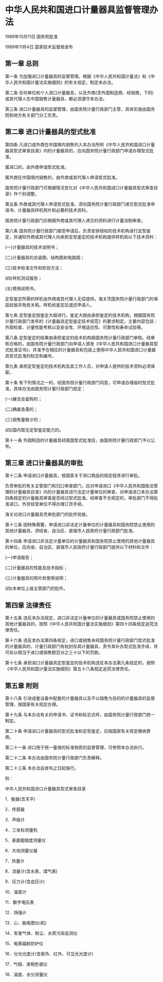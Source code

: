 # 中华人民共和国进口计量器具监督管理办法

1989年10月11日 国务院批准　

1989年11月4日 国家技术监督局发布　

## 第一章 总则

第一条 为加强进口计量器具的监督管理，根据《中华人民共和国计量法》和《中华人民共和国计量法实施细则》的有关规定，制定本办法。

第二条 任何单位和个人进口计量器具，以及外商(含外国制造商、经销商，下同)或其代理人在中国销售计量器具，都必须遵守本办法。

第三条 进口计量器具的监督管理，由国务院计量行政部门主管，具体实施由国务院和地方有关部门分工负责。

## 第二章 进口计量器具的型式批准

第四条 凡进口或外商在中国境内销售列入本办法所附《中华人民共和国进口计量器具型式审查目录》内的计量器具的，应向国务院计量行政部门申请办理型式批准。

属进口的，由外商申请型式批准。

属外商在中国境内销售的，由外商或其代理人申请型式批准。

国务院计量行政部门可根据情况变化对《中华人民共和国进口计量器具型式审查目录》作个别调整。

第五条 外商或其代理人申请型式批准，须向国务院计量行政部门递交型式批准申请书、计量器具样机照片和必要的技术资料。

国务院计量行政部门应根据外商或其代理人递交的资料进行计量法制审查。

第六条 国务院计量行政部门接受申请后，负责安排授权的技术机构进行定型鉴定，并通知外商或其代理人向承担定型鉴定的技术机构提供样机和以下技术资料：

(一)计量器具的技术说明书；

(二)计量器具的总装图、结构图和电路图；

(三)技术标准文件和检验方法；

(四)样机测试报告；

(五)使用说明书。

定型鉴定所需的样机由外商或其代理人无偿提供。海关凭国务院计量行政部门的保函验放并免收关税。样机经鉴定后退还申请人。

第七条 定型鉴定按鉴定大纲进行。鉴定大纲由承担鉴定的技术机构，根据国务院计量行政部门发布的《计量器具定型鉴定技术规范》的要求制定。主要内容包括：外观检查、计量性能考核以及安全性、环境适应性、可靠性和寿命试验等。

第八条 定型鉴定的结果由承担鉴定的技术机构报国务院计量行政部门审核。经审核合格的，由国务院计量行政部门向申请人颁发《中华人民共和国进口计量器具型式批准证书》，并准予在相应的计量器具和包装上使用中华人民共和国进口计量器具型式批准的标志和编号。

第九条 承担定型鉴定的技术机构及其工作人员，对申请人提供的技术资料必须保密。

第十条 有下列情况之一的，经国务院计量行政部门同意，可申请办理临时型式批准，具体办法由国务院计量行政部门规定：

(一)展览会留购的；

(二)确属急需的；

(三)销售量极少的；

(四)国内暂无定型鉴定能力的。

第十一条 外国制造的计量器具经我国型式批准后，由国务院计量行政部门予以公布。

## 第三章 进口计量器具的审批

第十二条 申请进口计量器具，按国家关于进口商品的规定程序进行审批。

负责审批的有关主管部门和归口审查部门，应对申请进口《中华人民共和国依法管理的计量器具目录》内的计量器具进行法定计量单位的审查，对申请进口本办法第四条规定的计量器具审查是否经过型式批准。经审查不合规定的，审批部门不得批准进口，外贸经营单位不得办理订货手续。

海关对进口计量器具凭审批部门的批件验放。

第十三条 因特殊需要，申请进口非法定计量单位的计量器具和国务院禁止使用的其他计量器具，须经省、自治区、直辖市人民政府计量行政部门批准。

第十四条 申请进口非法定计量单位的计量器具和国务院禁止使用的其他计量器具的单位，应向省、自治区、直辖市人民政府计量行政部门提供以下材料和文件：

(一)申请报告；

(二)计量器具的性能及技术指标；

(三)计量器具的照片和使用说明；

(四)本单位上级主管部门的批件。

## 第四章 法律责任

第十五条 违反本办法规定，进口非法定计量单位的计量器具或国务院禁止使用的其他计量器具的，按照《中华人民共和国计量法实施细则》第四十四条规定追究法律责任。

第十六条 违反本办法第四条规定，进口或销售未经国务院计量行政部门型式批准的计量器具的，计量行政部门有权封存其计量器具，责令其补办型式批准手续，并可处以相当于进口或销售额百分之三十以下的罚款。

第十七条 承担进口计量器具定型鉴定的技术机构违反本办法第九条规定的，按照《中华人民共和国计量法实施细则》第五十八条规定追究法律责任。

## 第五章 附则

第十八条 引进成套设备中配套的计量器具以及不以销售为目的的计量器具的监督管理，按国家有关规定办理。

第十九条 与本办法有关的申请书、证书和标志式样，由国务院计量行政部门统一制定。

第二十条 申请进口计量器具的型式批准和定型鉴定，应按国家有关规定缴纳费用。

第二十一条 进口用于统一量值的标准物质的监督管理，可参照本办法执行。

第二十二条 本办法由国务院计量行政部门负责解释。

第二十三条 本办法自发布之日起施行。

附：

中华人民共和国进口计量器具型式审查目录

1．衡器(含天平)

2．传感器

3．声级计

4．三坐标测量机

5．表面粗糙度测量仪

6．大地测量仪器

7．热量计

8．流量计(含水表、煤气表)

9．压力计(含血压计)

10．温度计

11．数字电压表

12．场强计

13．心、脑电图仪(机)

14．有害气体、粉尘、水质污染监测仪

15．电离辐射防护仪

16．分光光度计(含紫外、红外、可见光光度计)

17．气相、液相色谱仪

18．温度、水分测量仪
